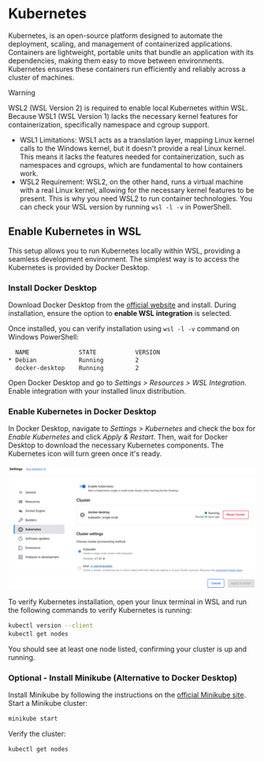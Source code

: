 # Kubernetes
Kubernetes, is an open-source platform designed to automate the deployment, scaling, and management of containerized applications. Containers are lightweight, portable units that bundle an application with its dependencies, making them easy to move between environments. Kubernetes ensures these containers run efficiently and reliably across a cluster of machines.

> [!WARNING]
> WSL2 (WSL Version 2) is required to enable local Kubernetes within WSL. Because WSL1 (WSL Version 1) lacks the necessary kernel features for containerization, specifically namespace and cgroup support.
>
> - WSL1 Limitations: WSL1 acts as a translation layer, mapping Linux kernel calls to the Windows kernel, but it doesn't provide a real Linux kernel. This means it lacks the features needed for containerization, such as namespaces and cgroups, which are fundamental to how containers work.
> - WSL2 Requirement: WSL2, on the other hand, runs a virtual machine with a real Linux kernel, allowing for the necessary kernel features to be present. This is why you need WSL2 to run container technologies.
> You can check your WSL version by running `wsl -l -v` in PowerShell.

## Enable Kubernetes in WSL
This setup allows you to run Kubernetes locally within WSL, providing a seamless development environment. The simplest way is to access the Kubernetes is provided by Docker Desktop.

### Install Docker Desktop
Download Docker Desktop from the [official website](https://www.docker.com/products/docker-desktop) and install. During installation, ensure the option to **enable WSL integration** is selected.

Once installed, you can verify installation using `wsl -l -v` command on Windows PowerShell:
```
  NAME              STATE           VERSION
* Debian            Running         2
  docker-desktop    Running         2
```

Open Docker Desktop and go to *Settings > Resources > WSL Integration*. Enable integration with your installed linux distribution.

### Enable Kubernetes in Docker Desktop
In Docker Desktop, navigate to *Settings > Kubernetes* and check the box for *Enable Kubernetes* and click *Apply & Restart*. Then, wait for Docker Desktop to download the necessary Kubernetes components. The Kubernetes icon will turn green once it's ready.

![wsl-docker-kube-enabled](../../images/wsl-docker-kube-enabled.png)

To verify Kubernetes installation, open your linux terminal in WSL and run the following commands to verify Kubernetes is running:
```bash
kubectl version --client
kubectl get nodes
```
You should see at least one node listed, confirming your cluster is up and running.

### Optional - Install Minikube (Alternative to Docker Desktop)
Install Minikube by following the instructions on the [official Minikube site](https://minikube.sigs.k8s.io/docs/start/). Start a Minikube cluster:
```bash
minikube start
```
Verify the cluster:
```bash
kubectl get nodes
```

